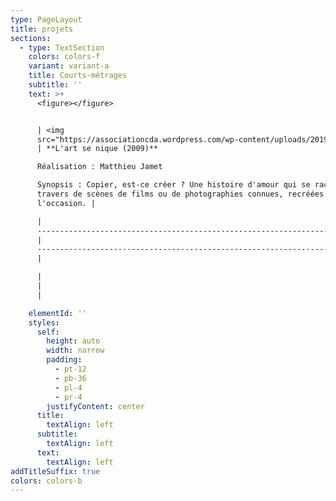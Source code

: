 ```yaml
---
type: PageLayout
title: projets
sections:
  - type: TextSection
    colors: colors-f
    variant: variant-a
    title: Courts-métrages
    subtitle: ''
    text: >+
      <figure></figure>


      | <img
      src="https://associationcda.wordpress.com/wp-content/uploads/2019/08/artsenique01-1817097966-e1722580693716.jpg?w=300">
      | **L'art se nique (2009)**

      Réalisation : Matthieu Jamet

      Synopsis : Copier, est-ce créer ? Une histoire d'amour qui se raconte au
      travers de scènes de films ou de photographies connues, recréées pour
      l'occasion. |

      |
      ----------------------------------------------------------------------------------------------------------------------------
      |
      -------------------------------------------------------------------------------------------------------------------------------------------------------------------------------------------------------------------------
      |

      |                                                                                                                             
      |                                                                                                                                                                                                                          
      |

    elementId: ''
    styles:
      self:
        height: auto
        width: narrow
        padding:
          - pt-12
          - pb-36
          - pl-4
          - pr-4
        justifyContent: center
      title:
        textAlign: left
      subtitle:
        textAlign: left
      text:
        textAlign: left
addTitleSuffix: true
colors: colors-b
---
```

